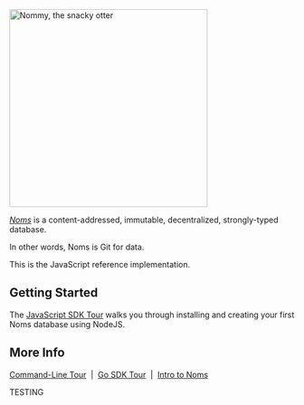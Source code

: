 <img src='https://github.com/attic-labs/noms/raw/master/doc/nommy_cropped_smaller.png' align='left' width='350' title='Nommy, the snacky otter'>

<br clear='all'/>

*[Noms](https://github.com/attic-labs/noms/)* is a content-addressed, immutable, decentralized, strongly-typed database.

In other words, Noms is Git for data.

This is the JavaScript reference implementation.

## Getting Started

The [JavaScript SDK Tour](https://github.com/attic-labs/noms/blob/master/doc/js-tour.md) walks you through installing and creating your first Noms database using NodeJS.

## More Info

[Command-Line Tour](doc/cli-tour.md)&nbsp; | &nbsp;[Go SDK Tour](doc/go-tour.md)&nbsp; | &nbsp;[Intro to Noms](doc/intro.md)

TESTING

